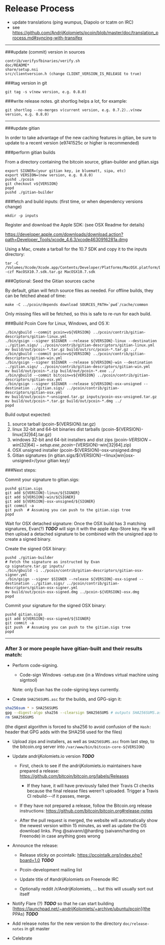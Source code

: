 Release Process
====================

* update translations (ping wumpus, Diapolo or tcatm on IRC)
* see https://github.com/AndrijKolomiets/pcoin/blob/master/doc/translation_process.md#syncing-with-transifex

* * *

###update (commit) version in sources

	contrib/verifysfbinaries/verify.sh
	doc/README*
	share/setup.nsi
	src/clientversion.h (change CLIENT_VERSION_IS_RELEASE to true)

###tag version in git

	git tag -s v(new version, e.g. 0.8.0)

###write release notes. git shortlog helps a lot, for example:

	git shortlog --no-merges v(current version, e.g. 0.7.2)..v(new version, e.g. 0.8.0)

* * *

###update gitian

 In order to take advantage of the new caching features in gitian, be sure to update to a recent version (e9741525c or higher is recommended)

###perform gitian builds

 From a directory containing the bitcoin source, gitian-builder and gitian.sigs

	export SIGNER=(your gitian key, ie bluematt, sipa, etc)
	export VERSION=(new version, e.g. 0.8.0)
	pushd ./pcoin
	git checkout v${VERSION}
	popd
	pushd ./gitian-builder

###fetch and build inputs: (first time, or when dependency versions change)
 
	mkdir -p inputs

 Register and download the Apple SDK: (see OSX Readme for details)
 
 https://developer.apple.com/downloads/download.action?path=Developer_Tools/xcode_4.6.3/xcode4630916281a.dmg
 
 Using a Mac, create a tarball for the 10.7 SDK and copy it to the inputs directory:
 
	tar -C /Volumes/Xcode/Xcode.app/Contents/Developer/Platforms/MacOSX.platform/Developer/SDKs/ -czf MacOSX10.7.sdk.tar.gz MacOSX10.7.sdk

###Optional: Seed the Gitian sources cache

  By default, gitian will fetch source files as needed. For offline builds, they can be fetched ahead of time:

	make -C ../pcoin/depends download SOURCES_PATH=`pwd`/cache/common

  Only missing files will be fetched, so this is safe to re-run for each build.

###Build Pcoin Core for Linux, Windows, and OS X:

	./bin/gbuild --commit pcoin=v${VERSION} ../pcoin/contrib/gitian-descriptors/gitian-linux.yml
	./bin/gsign --signer $SIGNER --release ${VERSION}-linux --destination ../gitian.sigs/ ../pcoin/contrib/gitian-descriptors/gitian-linux.yml
	mv build/out/pcoin-*.tar.gz build/out/src/pcoin-*.tar.gz ../
	./bin/gbuild --commit pcoin=v${VERSION} ../pcoin/contrib/gitian-descriptors/gitian-win.yml
	./bin/gsign --signer $SIGNER --release ${VERSION}-win --destination ../gitian.sigs/ ../pcoin/contrib/gitian-descriptors/gitian-win.yml
	mv build/out/pcoin-*.zip build/out/pcoin-*.exe ../
	./bin/gbuild --commit bitcoin=v${VERSION} ../pcoin/contrib/gitian-descriptors/gitian-osx.yml
	./bin/gsign --signer $SIGNER --release ${VERSION}-osx-unsigned --destination ../gitian.sigs/ ../pcoin/contrib/gitian-descriptors/gitian-osx.yml
	mv build/out/pcoin-*-unsigned.tar.gz inputs/pcoin-osx-unsigned.tar.gz
	mv build/out/pcoin-*.tar.gz build/out/pcoin-*.dmg ../
	popd
  Build output expected:

  1. source tarball (pcoin-${VERSION}.tar.gz)
  2. linux 32-bit and 64-bit binaries dist tarballs (pcoin-${VERSION}-linux[32|64].tar.gz)
  3. windows 32-bit and 64-bit installers and dist zips (pcoin-${VERSION}-win[32|64]-setup.exe, pcoin-${VERSION}-win[32|64].zip)
  4. OSX unsigned installer (pcoin-${VERSION}-osx-unsigned.dmg)
  5. Gitian signatures (in gitian.sigs/${VERSION}-<linux|win|osx-unsigned>/(your gitian key)/

###Next steps:

Commit your signature to gitian.sigs:

	pushd gitian.sigs
	git add ${VERSION}-linux/${SIGNER}
	git add ${VERSION}-win/${SIGNER}
	git add ${VERSION}-osx-unsigned/${SIGNER}
	git commit -a
	git push  # Assuming you can push to the gitian.sigs tree
	popd

  Wait for OSX detached signature:
	Once the OSX build has 3 matching signatures, Evan(?) ***TODO*** will sign it with the apple App-Store key.
	He will then upload a detached signature to be combined with the unsigned app to create a signed binary.

  Create the signed OSX binary:

	pushd ./gitian-builder
	# Fetch the signature as instructed by Evan
	cp signature.tar.gz inputs/
	./bin/gbuild -i ../pcoin/contrib/gitian-descriptors/gitian-osx-signer.yml
	./bin/gsign --signer $SIGNER --release ${VERSION}-osx-signed --destination ../gitian.sigs/ ../pcoin/contrib/gitian-descriptors/gitian-osx-signer.yml
	mv build/out/pcoin-osx-signed.dmg ../pcoin-${VERSION}-osx.dmg
	popd

Commit your signature for the signed OSX binary:

	pushd gitian.sigs
	git add ${VERSION}-osx-signed/${SIGNER}
	git commit -a
	git push  # Assuming you can push to the gitian.sigs tree
	popd

-------------------------------------------------------------------------

### After 3 or more people have gitian-built and their results match:

- Perform code-signing.

    - Code-sign Windows -setup.exe (in a Windows virtual machine using signtool)

  Note: only Evan has the code-signing keys currently.

- Create `SHA256SUMS.asc` for the builds, and GPG-sign it:
```bash
sha256sum * > SHA256SUMS
gpg --digest-algo sha256 --clearsign SHA256SUMS # outputs SHA256SUMS.asc
rm SHA256SUMS
```
(the digest algorithm is forced to sha256 to avoid confusion of the `Hash:` header that GPG adds with the SHA256 used for the files)

- Upload zips and installers, as well as `SHA256SUMS.asc` from last step, to the bitcoin.org server
  into `/var/www/bin/bitcoin-core-${VERSION}`

- Update andrijKolomiets.io version ***TODO***

  - First, check to see if the andrijKolomiets.io maintainers have prepared a
    release: https://github.com/bitcoin/bitcoin.org/labels/Releases

      - If they have, it will have previously failed their Travis CI
        checks because the final release files weren't uploaded.
        Trigger a Travis CI rebuild---if it passes, merge.

  - If they have not prepared a release, follow the Bitcoin.org release
    instructions: https://github.com/bitcoin/bitcoin.org#release-notes

  - After the pull request is merged, the website will automatically show the newest version within 15 minutes, as well
    as update the OS download links. Ping @saivann/@harding (saivann/harding on Freenode) in case anything goes wrong

- Announce the release:

  - Release sticky on pcointalk: https://pcointalk.org/index.php?board=1.0 ***TODO***

  - Pcoin-development mailing list

  - Update title of #andrijKolomiets on Freenode IRC

  - Optionally reddit /r/AndrijKolomiets, ... but this will usually sort out itself

- Notify Flare (?) ***TODO*** so that he can start building [https://launchpad.net/~andrijKolomiets/+archive/ubuntu/pcoin](the PPAs) ***TODO***

- Add release notes for the new version to the directory `doc/release-notes` in git master

- Celebrate
